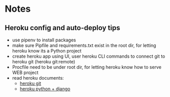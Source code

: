 # Notes

## Heroku config and auto-deploy tips 
* use pipenv to install packages
* make sure Pipfile and requirements.txt exist in the root dir, for letting heroku know its a Python project
* create heroku app using UI, user heroku CLI commands to connect git to heroku git (heroku git:remote)
* Procfile need to be under root dir, for letting heroku know how to serve WEB project
* read heroku documents:
  * [heroku git](https://devcenter.heroku.com/articles/git)
  * [heroku python + django](https://devcenter.heroku.com/categories/python-support)


